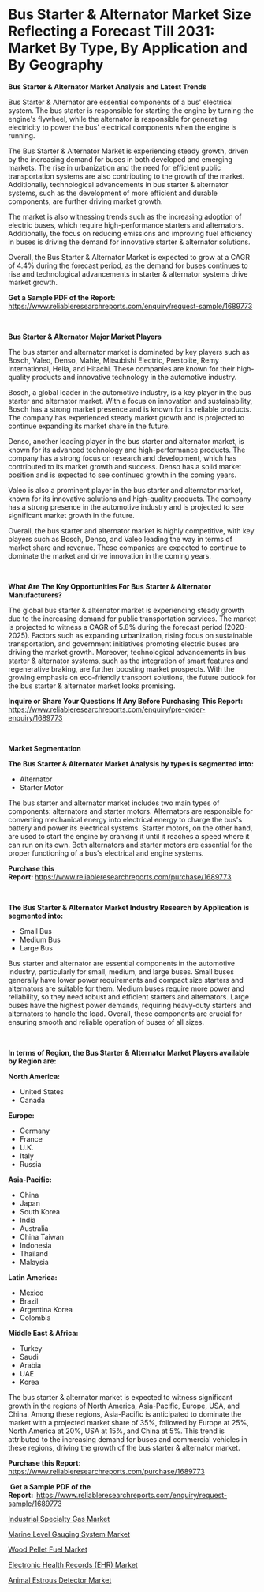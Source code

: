 <p><h1>Bus Starter & Alternator Market Size Reflecting a Forecast Till 2031: Market By Type, By Application and By Geography</h1></p><p><strong>Bus Starter & Alternator Market Analysis and Latest Trends</strong></p>
<p><p>Bus Starter & Alternator are essential components of a bus' electrical system. The bus starter is responsible for starting the engine by turning the engine's flywheel, while the alternator is responsible for generating electricity to power the bus' electrical components when the engine is running.</p><p>The Bus Starter & Alternator Market is experiencing steady growth, driven by the increasing demand for buses in both developed and emerging markets. The rise in urbanization and the need for efficient public transportation systems are also contributing to the growth of the market. Additionally, technological advancements in bus starter & alternator systems, such as the development of more efficient and durable components, are further driving market growth.</p><p>The market is also witnessing trends such as the increasing adoption of electric buses, which require high-performance starters and alternators. Additionally, the focus on reducing emissions and improving fuel efficiency in buses is driving the demand for innovative starter & alternator solutions.</p><p>Overall, the Bus Starter & Alternator Market is expected to grow at a CAGR of 4.4% during the forecast period, as the demand for buses continues to rise and technological advancements in starter & alternator systems drive market growth.</p></p>
<p><strong>Get a Sample PDF of the Report:&nbsp;</strong> <a href="https://www.reliableresearchreports.com/enquiry/request-sample/1689773">https://www.reliableresearchreports.com/enquiry/request-sample/1689773</a></p>
<p>&nbsp;</p>
<p><strong>Bus Starter & Alternator Major Market Players</strong></p>
<p><p>The bus starter and alternator market is dominated by key players such as Bosch, Valeo, Denso, Mahle, Mitsubishi Electric, Prestolite, Remy International, Hella, and Hitachi. These companies are known for their high-quality products and innovative technology in the automotive industry.</p><p>Bosch, a global leader in the automotive industry, is a key player in the bus starter and alternator market. With a focus on innovation and sustainability, Bosch has a strong market presence and is known for its reliable products. The company has experienced steady market growth and is projected to continue expanding its market share in the future.</p><p>Denso, another leading player in the bus starter and alternator market, is known for its advanced technology and high-performance products. The company has a strong focus on research and development, which has contributed to its market growth and success. Denso has a solid market position and is expected to see continued growth in the coming years.</p><p>Valeo is also a prominent player in the bus starter and alternator market, known for its innovative solutions and high-quality products. The company has a strong presence in the automotive industry and is projected to see significant market growth in the future.</p><p>Overall, the bus starter and alternator market is highly competitive, with key players such as Bosch, Denso, and Valeo leading the way in terms of market share and revenue. These companies are expected to continue to dominate the market and drive innovation in the coming years.</p></p>
<p>&nbsp;</p>
<p><strong>What Are The Key Opportunities For Bus Starter & Alternator Manufacturers?</strong></p>
<p><p>The global bus starter & alternator market is experiencing steady growth due to the increasing demand for public transportation services. The market is projected to witness a CAGR of 5.8% during the forecast period (2020-2025). Factors such as expanding urbanization, rising focus on sustainable transportation, and government initiatives promoting electric buses are driving the market growth. Moreover, technological advancements in bus starter & alternator systems, such as the integration of smart features and regenerative braking, are further boosting market prospects. With the growing emphasis on eco-friendly transport solutions, the future outlook for the bus starter & alternator market looks promising.</p></p>
<p><strong>Inquire or Share Your Questions If Any Before Purchasing This Report:</strong> <a href="https://www.reliableresearchreports.com/enquiry/pre-order-enquiry/1689773">https://www.reliableresearchreports.com/enquiry/pre-order-enquiry/1689773</a></p>
<p>&nbsp;</p>
<p><strong>Market Segmentation</strong></p>
<p><strong>The Bus Starter & Alternator Market Analysis by types is segmented into:</strong></p>
<p><ul><li>Alternator</li><li>Starter Motor</li></ul></p>
<p><p>The bus starter and alternator market includes two main types of components: alternators and starter motors. Alternators are responsible for converting mechanical energy into electrical energy to charge the bus's battery and power its electrical systems. Starter motors, on the other hand, are used to start the engine by cranking it until it reaches a speed where it can run on its own. Both alternators and starter motors are essential for the proper functioning of a bus's electrical and engine systems.</p></p>
<p><strong>Purchase this Report:&nbsp;</strong><a href="https://www.reliableresearchreports.com/purchase/1689773">https://www.reliableresearchreports.com/purchase/1689773</a></p>
<p>&nbsp;</p>
<p><strong>The Bus Starter & Alternator Market Industry Research by Application is segmented into:</strong></p>
<p><ul><li>Small Bus</li><li>Medium Bus</li><li>Large Bus</li></ul></p>
<p><p>Bus starter and alternator are essential components in the automotive industry, particularly for small, medium, and large buses. Small buses generally have lower power requirements and compact size starters and alternators are suitable for them. Medium buses require more power and reliability, so they need robust and efficient starters and alternators. Large buses have the highest power demands, requiring heavy-duty starters and alternators to handle the load. Overall, these components are crucial for ensuring smooth and reliable operation of buses of all sizes.</p></p>
<p>&nbsp;</p>
<p><strong>In terms of Region, the Bus Starter & Alternator Market Players available by Region are:</strong></p>
<p>
    <p> <strong> North America: </strong>
        <ul>
            <li>United States</li>
            <li>Canada</li>
        </ul>
        </p> 
    <p> <strong> Europe: </strong>
        <ul>
            <li>Germany</li>
            <li>France</li>
            <li>U.K.</li>
            <li>Italy</li>
            <li>Russia</li>
        </ul>
        </p> 
    <p> <strong> Asia-Pacific: </strong>
        <ul>
            <li>China</li>
            <li>Japan</li>
            <li>South Korea</li>
            <li>India</li>
            <li>Australia</li>
            <li>China Taiwan</li>
            <li>Indonesia</li>
            <li>Thailand</li>
            <li>Malaysia</li>
        </ul>
        </p> 
    <p> <strong> Latin America: </strong>
        <ul>
            <li>Mexico</li>
            <li>Brazil</li>
            <li>Argentina Korea</li>
            <li>Colombia</li>
        </ul>
        </p> 
    <p> <strong> Middle East & Africa: </strong>
        <ul>
            <li>Turkey</li>
            <li>Saudi</li>
            <li>Arabia</li>
            <li>UAE</li>
            <li>Korea</li>
        </ul>
    </p>
    </p>
<p><p>The bus starter & alternator market is expected to witness significant growth in the regions of North America, Asia-Pacific, Europe, USA, and China. Among these regions, Asia-Pacific is anticipated to dominate the market with a projected market share of 35%, followed by Europe at 25%, North America at 20%, USA at 15%, and China at 5%. This trend is attributed to the increasing demand for buses and commercial vehicles in these regions, driving the growth of the bus starter & alternator market.</p></p>
<p><strong>Purchase this Report: </strong><a href="https://www.reliableresearchreports.com/purchase/1689773">https://www.reliableresearchreports.com/purchase/1689773</a></p>
<p>&nbsp;<strong>Get a Sample PDF of the Report:&nbsp;&nbsp;</strong><a href="https://www.reliableresearchreports.com/enquiry/request-sample/1689773">https://www.reliableresearchreports.com/enquiry/request-sample/1689773</a></p>
<p><strong></strong></p>
<p><p><a href="https://issuu.com/reportprime-2/docs/industrial-specialty-gas-market-size-2030.pptx">Industrial Specialty Gas Market</a></p><p><a href="https://issuu.com/reportprime-2/docs/marine-level-gauging-system-market-size-2030.pptx">Marine Level Gauging System Market</a></p><p><a href="https://github.com/kathiaseamanalvaradovlprc2h/Market-Research-Report-List-1/blob/main/wood-pellet-fuel-market.md">Wood Pellet Fuel Market</a></p><p><a href="https://github.com/GroverBarry/Market-Research-Report-List-4/blob/main/electronic-health-records-ehr-market.md">Electronic Health Records (EHR) Market</a></p><p><a href="https://github.com/wusalecollins540tpqoz/Market-Research-Report-List-1/blob/main/animal-estrous-detector-market.md">Animal Estrous Detector Market</a></p></p>